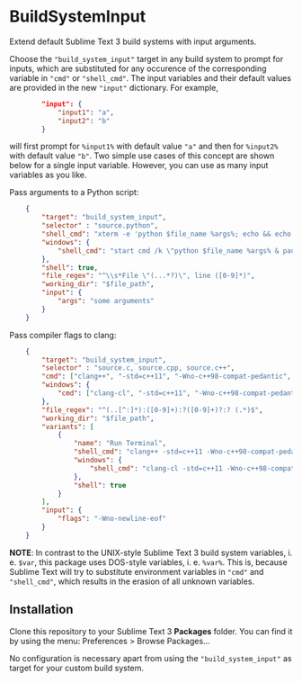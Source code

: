 # BuildSystemInput

Extend default Sublime Text 3 build systems with input arguments.

Choose the `"build_system_input"` target in any build system to prompt for inputs, which are substituted for any occurence of the corresponding variable in `"cmd"` or `"shell_cmd"`. The input variables and their default values are provided in the new `"input"` dictionary. For example,
```json
        "input": {
            "input1": "a",
            "input2": "b"
        }
```
will first prompt for `%input1%` with default value `"a"` and then for `%input2%` with default value `"b"`. Two simple use cases of this concept are shown below for a single input variable. However, you can use as many input variables as you like.

Pass arguments to a Python script:
```json
    {
        "target": "build_system_input",
        "selector" : "source.python",
        "shell_cmd": "xterm -e 'python $file_name %args%; echo && echo Press ENTER to continue && read line && exit'",
        "windows": {
            "shell_cmd": "start cmd /k \"python $file_name %args% & pause && exit\""
        },
        "shell": true,
        "file_regex": "^\\s*File \"(...*?)\", line ([0-9]*)",
        "working_dir": "$file_path",
        "input": {
            "args": "some arguments"
        }
    }
```

Pass compiler flags to clang:
```json
    {
        "target": "build_system_input",
        "selector" : "source.c, source.cpp, source.c++",
        "cmd": ["clang++", "-std=c++11", "-Wno-c++98-compat-pedantic", "%flags%", "-Wall", "-o", "$file_base_name", "$file_name"],
        "windows": {
            "cmd": ["clang-cl", "-std=c++11", "-Wno-c++98-compat-pedantic", "%flags", "/Wall", "/o", "$file_base_name", "$file_name"]
        },
        "file_regex": "^(..[^:]*):([0-9]+):?([0-9]+)?:? (.*)$",
        "working_dir": "$file_path",
        "variants": [
            {
                "name": "Run Terminal",
                "shell_cmd": "clang++ -std=c++11 -Wno-c++98-compat-pedantic %flags% -Wall \"$file\" -o \"$file_path/$file_base_name\" && xterm -e '$file_path/$file_base_name; echo && echo Press ENTER to continue && read line && exit'",
                "windows": {
                    "shell_cmd": "clang-cl -std=c++11 -Wno-c++98-compat-pedantic %flags% /Wall \"$file\" /o \"$file_path/$file_base_name\" && start cmd /k \"$file_base_name & pause && exit\""
                },
                "shell": true
            }
        ],
        "input": {
            "flags": "-Wno-newline-eof"
        }
    }
```

**NOTE**: In contrast to the UNIX-style Sublime Text 3 build system variables, i. e. `$var`, this package uses DOS-style variables, i. e. `%var%`. This is, because Sublime Text will try to substitute environment variables in `"cmd"` and `"shell_cmd"`, which results in the erasion of all unknown variables.

## Installation
Clone this repository to your Sublime Text 3 **Packages** folder. You can find it by using the menu: Preferences > Browse Packages...

No configuration is necessary apart from using the `"build_system_input"` as target for your custom build system.
